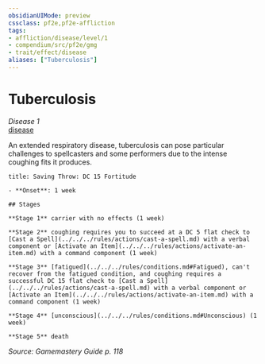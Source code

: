 ```yaml
---
obsidianUIMode: preview
cssclass: pf2e,pf2e-affliction
tags:
- affliction/disease/level/1
- compendium/src/pf2e/gmg
- trait/effect/disease
aliases: ["Tuberculosis"]
---
```

# Tuberculosis
*Disease 1*  
[disease](rules/traits/disease.md)  

An extended respiratory disease, tuberculosis can pose particular challenges to spellcasters and some performers due to the intense coughing fits it produces.

```ad-inline-affliction
title: Saving Throw: DC 15 Fortitude

- **Onset**: 1 week

## Stages

**Stage 1** carrier with no effects (1 week)

**Stage 2** coughing requires you to succeed at a DC 5 flat check to [Cast a Spell](../../../rules/actions/cast-a-spell.md) with a verbal component or [Activate an Item](../../../rules/actions/activate-an-item.md) with a command component (1 week)

**Stage 3** [fatigued](../../../rules/conditions.md#Fatigued), can't recover from the fatigued condition, and coughing requires a successful DC 15 flat check to [Cast a Spell](../../../rules/actions/cast-a-spell.md) with a verbal component or [Activate an Item](../../../rules/actions/activate-an-item.md) with a command component (1 week)

**Stage 4** [unconscious](../../../rules/conditions.md#Unconscious) (1 week)

**Stage 5** death
```

*Source: Gamemastery Guide p. 118*
